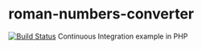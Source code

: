 # roman-numbers-converter
[![Build Status](https://travis-ci.org/ignaciojonas/roman-numbers-converter.svg?branch=master)](https://travis-ci.org/ignaciojonas/roman-numbers-converter)
Continuous Integration example in PHP
